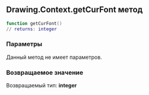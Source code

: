 ## Drawing.Context.getCurFont метод


```lua
function getCurFont()
// returns: integer
```


### Параметры

Данный метод не имеет параметров.

### Возвращаемое значение

Возвращаемый тип: **integer**


